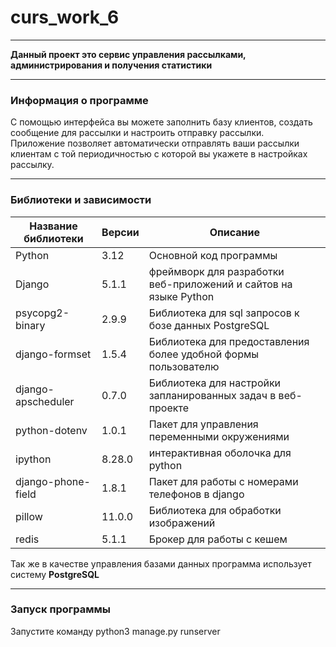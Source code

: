 # curs_work_6

_____
**Данный проект это сервис управления рассылками, администрирования и получения статистики**
_____

### Информация о программе

С помощью интерфейса вы можете заполнить базу клиентов, создать сообщение для рассылки и настроить отправку
рассылки.<br/>
Приложение позволяет автоматически отправлять ваши рассылки клиентам с той периодичностью с которой вы укажете в настройках
рассылку.

___

### Библиотеки и зависимости

| Название библиотеки | Версии | Описание                                                              |
|---------------------|--------|-----------------------------------------------------------------------|
| Python              | 3.12   | Основной код программы                                                |
| Django              | 5.1.1  | фреймворк для разработки <br/>веб-приложений и сайтов на языке Python |
| psycopg2-binary     | 2.9.9  | Библиотека для sql запросов к бозе данных PostgreSQL                  |
| django-formset      | 1.5.4  | Библиотека для предоставления более удобной формы пользователю        |
| django-apscheduler  | 0.7.0  | Библиотека для настройки запланированных задач в веб-проекте          |
| python-dotenv       | 1.0.1  | Пакет для управления переменными окружениями                          |
| ipython             | 8.28.0 | интерактивная оболочка для python                                     |
| django-phone-field  | 1.8.1  | Пакет для работы с номерами телефонов в django                        |
| pillow              | 11.0.0 | Библиотека для обработки изображений                                  |
| redis               | 5.1.1  | Брокер для работы с кешем                                             |


Так же в качестве управления базами данных программа использует систему __PostgreSQL__

___

### Запуск программы

Запустите команду python3 manage.py runserver
